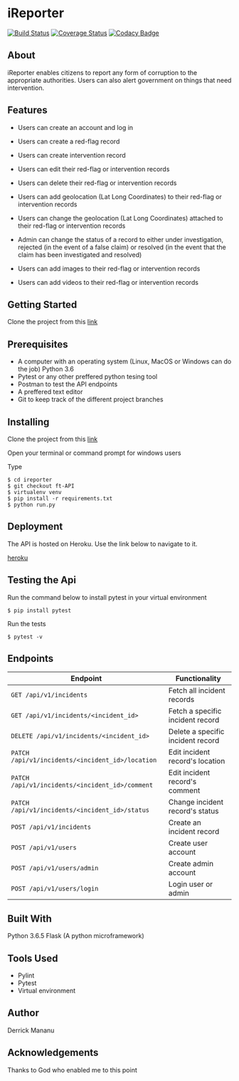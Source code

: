 # iReporter

 [![Build Status](https://travis-ci.org/mderek227/iReporter-api.svg?branch=api)](https://travis-ci.org/mderek227/iReporter-api) [![Coverage Status](https://coveralls.io/repos/github/mderek227/iReporter-api/badge.svg?branch=api)](https://coveralls.io/github/mderek227/iReporter-api?branch=api) [![Codacy Badge](https://api.codacy.com/project/badge/Grade/55c30326bca466d990d32aabd8a2158)](https://www.codacy.com/app/mderek227/iReporter-api?utm_source=github.com&amp;utm_medium=referral&amp;utm_content=mderek227/iReporter-api&amp;utm_campaign=Badge_Grade)

## About

iReporter enables citizens to report any form of corruption to the appropriate authorities. Users can also alert government on things that need intervention.

## Features

- Users can create an account and log in

- Users can create a red-flag record

- Users can create intervention record 

- Users can edit their red-flag or intervention records

- Users can delete their red-flag or intervention records

- Users can add geolocation (Lat Long Coordinates) to their red-flag or intervention records

- Users can change the geolocation (Lat Long Coordinates) attached to their red-flag or intervention records

- Admin can change the status of a record to either under investigation, rejected (in the event of a false claim) or resolved (in the event that the claim has been investigated and resolved)

- Users can add images to their red-flag or intervention records

- Users can add videos to their red-flag or intervention records

## Getting Started

Clone the project from this [link](https://github.com/mderek227/iReporter-api)

## Prerequisites

* A computer with an operating system (Linux, MacOS or Windows can do the job)
  Python 3.6
* Pytest or any other preffered python tesing tool
* Postman to test the API endpoints
* A preffered text editor
* Git to keep track of the different project branches

## Installing

Clone the project from this [link](https://github.com/mderek227/iReporter-api)

Open your terminal or command prompt for windows users

Type

```
$ cd ireporter
$ git checkout ft-API
$ virtualenv venv
$ pip install -r requirements.txt
$ python run.py
```

## Deployment

The API is hosted on Heroku. Use the link below to navigate to it.

[heroku](https://xxxx.herokuapp.com/)

## Testing the Api

Run the command below to install pytest in your virtual environment

`$ pip install pytest`

Run the tests

`$ pytest -v`

## Endpoints

| Endpoint          | Functionality |
| --------          |     --------- |
| `GET /api/v1/incidents` | Fetch all incident records |
| `GET /api/v1/incidents/<incident_id>` | Fetch a specific incident record |
| `DELETE /api/v1/incidents/<incident_id>` | Delete a specific incident record |
| `PATCH /api/v1/incidents/<incident_id>/location` | Edit incident record's location |
| `PATCH /api/v1/incidents/<incident_id>/comment` | Edit incident record's comment |
| `PATCH /api/v1/incidents/<incident_id>/status` | Change incident record's status |
| `POST /api/v1/incidents` | Create an incident record |
| `POST /api/v1/users` | Create user account |
| `POST /api/v1/users/admin` | Create admin account |
| `POST /api/v1/users/login` | Login user or admin |

## Built With

 Python 3.6.5
 Flask (A python microframework)

## Tools Used

* Pylint
* Pytest
* Virtual environment

## Author

Derrick Mananu


## Acknowledgements

Thanks to God who enabled me to this point